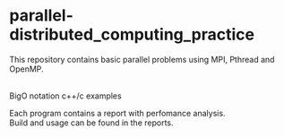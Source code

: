 # parallel-distributed_computing_practice

This repository contains basic parallel problems using MPI, Pthread and OpenMP.<br /><br />

BigO notation c++/c examples<br />

Each program contains a report with perfomance analysis.<br />
Build and usage can be found in the reports.
